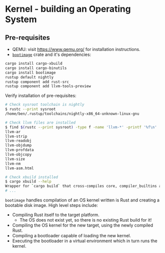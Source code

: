 # Kernel - building an Operating System

## Pre-requisites

- QEMU: visit https://www.qemu.org/ for installation instructions.
- [`bootimage`](https://github.com/rust-osdev/bootimage) crate and it's
  dependencies:

```sh
cargo install cargo-xbuild
cargo install cargo-binutils
cargo install bootimage
rustup default nightly
rustup component add rust-src
rustup component add llvm-tools-preview
```

Verify installation of pre-requisites:

```sh
# Check sysroot toolchain is nightly
$ rustc --print sysroot
/home/ben/.rustup/toolchains/nightly-x86_64-unknown-linux-gnu

# Check llvm files are installed
$ find $(rustc --print sysroot) -type f -name 'llvm-*' -printf '%f\n'
llvm-ar
llvm-strip
llvm-readobj
llvm-objdump
llvm-profdata
llvm-objcopy
llvm-size
llvm-nm
llvm-asm.html

# Check xbuild installed
$ cargo xbuild --help
Wrapper for `cargo build` that cross-compiles core, compiler_builtins and alloc
# ...
```

`bootimage` handles compilation of an OS kernel written is Rust and creating a
bootable disk image. High level steps include:

- Compiling Rust itself to the target platform.
  - The OS does not exist yet, so there is no existing Rust build for it!
- Compiling the OS kernel for the new target, using the newly compiled Rust.
- Compiling a bootloader capable of loading the new kernel.
- Executing the bootloader in a virtual environment which in turn runs the
  kernel.
